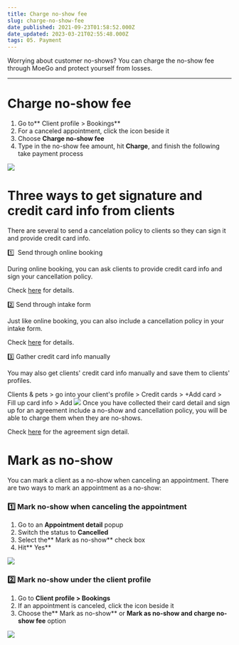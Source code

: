```yaml
---
title: Charge no-show fee
slug: charge-no-show-fee
date_published: 2021-09-23T01:58:52.000Z
date_updated: 2023-03-21T02:55:48.000Z
tags: 05. Payment
---
```


Worrying about customer no-shows? You can charge the no-show fee through MoeGo and protect yourself from losses.

---

# Charge no-show fee

1. Go to** Client profile > Bookings**
2. For a canceled appointment, click the icon beside it
3. Choose **Charge no-show fee**
4. Type in the no-show fee amount, hit **Charge**, and finish the following take payment process

![](__GHOST_URL__/content/images/2021/09/CleanShot-2021-09-23-at-15.10.24.gif)
# Three ways to get signature and credit card info from clients

There are several to send a cancelation policy to clients so they can sign it and provide credit card info.

1️⃣  Send through online booking

During online booking, you can ask clients to provide credit card info and sign your cancellation policy.

Check [here](__GHOST_URL__/require-credit-card-for-online-booking/) for details.

2️⃣ Send through intake form

Just like online booking, you can also include a cancellation policy in your intake form.

Check [here](__GHOST_URL__/require-credit-card/) for details.

3️⃣ Gather credit card info manually

You may also get clients' credit card info manually and save them to clients' profiles. 

Clients & pets > go into your client's profile > Credit cards > +Add card > Fill up card info > Add
![](__GHOST_URL__/content/images/2021/09/CleanShot-2021-09-23-at-14.47.50.png)
Once you have collected their card detail and sign up for an agreement include a no-show and cancellation policy, you will be able to charge them when they are no-shows. 

Check [here](__GHOST_URL__/digital-agreement/) for the agreement sign detail.

# Mark as no-show

You can mark a client as a no-show when canceling an appointment. There are two ways to mark an appointment as a no-show:

### 1️⃣ Mark no-show when canceling the appointment

1. Go to an **Appointment detail** popup
2. Switch the status to **Cancelled**
3. Select the** Mark as no-show** check box
4. Hit** Yes**

![](__GHOST_URL__/content/images/2021/09/CleanShot-2021-09-23-at-15.14.01.gif)
### 2️⃣ Mark no-show under the client profile

1. Go to **Client profile > Bookings**
2. If an appointment is canceled, click the icon beside it
3. Choose the** Mark as no-show** or **Mark as no-show and charge no-show fee** option

![](__GHOST_URL__/content/images/2021/06/no-show-charge.png)
